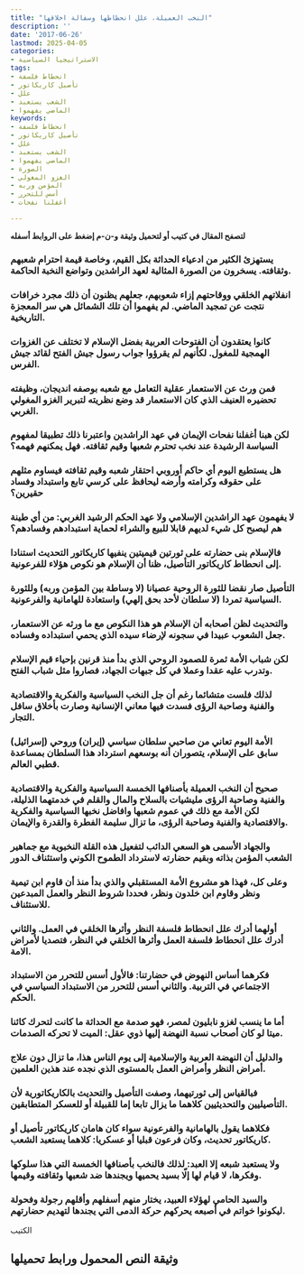 ```yaml
---
title: "النخب العميلة، علل انحطاطها وسفالة اخلاقها"
description: ''
date: '2017-06-26'
lastmod: 2025-04-05
categories:
- الاستراتيجيا السياسية
tags:
- انحطاط فلسفة
- تأصيل كاريكاتور
- علل
- الشعب يستعبد
- الماضي يفهموا
keywords:
- انحطاط فلسفة
- تأصيل كاريكاتور
- علل
- الشعب يستعبد
- الماضي يفهموا
- الصورة
- الغزو المغولي
- المؤمن وربه
- أسس للتحرر
- أغفلنا نفحات

---
```

**لتصفح المقال في كتيب أو لتحميل وثيقة و-ن-م إضغط على الروابط أسفله**

### يستهزئ الكثير من ادعياء الحداثة بكل القيم، وخاصة قيمة احترام شعبهم وثقافته. يسخرون من الصورة المثالية لعهد الراشدين وتواضع النخبة الحاكمة.

### انفلاتهم الخلقي ووقاحتهم إزاء شعوبهم، جعلهم يظنون أن ذلك مجرد خرافات نتجت عن تمجيد الماضي. لم يفهموا أن تلك الشمائل هي سر المعجزة التاريخية.

### كانوا يعتقدون أن الفتوحات العربية بفضل الإسلام لا تختلف عن الغزوات الهمجية للمغول. لكأنهم لم يقرؤوا جواب رسول جيش الفتح لقائد جيش الفرس.

### فمن ورث عن الاستعمار عقلية التعامل مع شعبه بوصفه انديجان، وظيفته تحضيره العنيف الذي كان الاستعمار قد وضع نظريته لتبرير الغزو المغولي الغربي.

### لكن هبنا أغفلنا نفحات الإيمان في عهد الراشدين واعتبرنا ذلك تطبيقا لمفهوم السياسة الرشيدة عند نخب تحترم شعبها وقيم ثقافته. فهل يمكنهم فهمه؟

### هل يستطيع اليوم أي حاكم أوروبي احتقار شعبه وقيم ثقافته فيساوم مثلهم على حقوقه وكرامته وأرضه ليحافظ على كرسي تابع واستبداد وفساد حقيرين؟

### لا يفهمون عهد الراشدين الإسلامي ولا عهد الحكم الرشيد الغربي: من أي طينة هم ليصبح كل شيء لديهم قابلا للبيع والشراء لحماية استبدادهم وفسادهم؟

### فالإسلام بنى حضارته على ثورتين قيميتين ينفيها كاريكاتور التحديث استنادا إلى انحطاط كاريكاتور التأصيل، ظنا أن الإسلام هو نكوص هؤلاء للفرعونية.

### التأصيل صار نقضا للثورة الروحية عصيانا (لا وساطة بين المؤمن وربه) وللثورة السياسية تمردا (لا سلطان لأحد بحق إلهي) واستعادة للهامانية والفرعونية.

### والتحديث لظن أصحابه أن الإسلام هو هذا النكوص مع ما ورثه عن الاستعمار، جعل الشعوب عبيدا في سجونه لإرضاء سيده الذي يحمي استبداده وفساده.

### لكن شباب الأمة ثمرة للصمود الروحي الذي بدأ منذ قرنين بإحياء قيم الإسلام وتدرب عليه عقدا وعملا في كل جبهات الجهاد، فصاروا مثل شباب الفتح.

### لذلك فلست متشائما رغم أن جل النخب السياسية والفكرية والاقتصادية والفنية وصاحبة الرؤى فسدت فيها معاني الإنسانية وصارت بأخلاق سافل التجار.

### الأمة اليوم تعاني من صاحبي سلطان سياسي (إيران) وروحي (إسرائيل) سابق على الإسلام، يتصوران أنه بوسعهم استرداد هذا السلطان بمساعدة قطبي العالم.

### صحيح أن النخب العميلة بأصنافها الخمسة السياسية والفكرية والاقتصادية والفنية وصاحبة الرؤى مليشيات بالسلاح والمال والقلم في خدمتهما الذليلة، لكن الأمة مع ذلك في عموم شعبها وافاضل نخبها السياسية والفكرية والاقتصادية والفنية وصاحبة الرؤى، ما تزال سليمة الفطرة والقدرة والإيمان.

### والجهاد الأسمى هو السعي الدائب لتفعيل هذه القلة النخبوية مع جماهير الشعب المؤمن بذاته وبقيم حضارته لاسترداد الطموح الكوني واستئناف الدور

### وعلى كل، فهذا هو مشروع الأمة المستقبلي والذي بدأ منذ أن قاوم ابن تيمية ونظر وقاوم ابن خلدون ونظر، فحددا شروط النظر والعمل المبدعين للاستئناف.

### أولهما أدرك علل انحطاط فلسفة النظر وأثرها الخلقي في العمل. والثاني أدرك علل انحطاط فلسفة العمل وأثرها الخلقي في النظر، فتصديا لأمراض الامة.

### فكرهما أساس النهوض في حضارتنا: فالأول أسس للتحرر من الاستبداد الاجتماعي في التربية. والثاني أسس للتحرر من الاستبداد السياسي في الحكم.

### أما ما ينسب لغزو نابليون لمصر، فهو صدمة مع الحداثة ما كانت لتحرك كائنا ميتا لو كان أصحاب نسبة النهضة إليها ذوي عقل: الميت لا تحركه الصدمات.

### والدليل أن النهضة العربية والإسلامية إلى يوم الناس هذا، ما تزال دون علاج أمراض النظر وأمراض العمل بالمستوى الذي نجده عند هذين العلمين.

### فبالقياس إلى ثورتيهما، وصفت التأصيل والتحديث بالكاريكاتورية لأن التأصيليين والتحديثيين كلاهما ما يزال تابعا إما للقبيلة أو للعسكر المتطابقين.

### فكلاهما يقول بالهامانية والفرعونية سواء كان هامان كاريكاتور تأصيل أو كاريكاتور تحديث، وكان فرعون قبليا أو عسكريا: كلاهما يستعبد الشعب.

### ولا يستعبد شبعه إلا العبد: لذلك فالنخب بأصنافها الخمسة التي هذا سلوكها وفكرها، لا قيام لها إلّا بسيد يحميها ويجندها ضد شعبها وثقافته وقيمها.

### والسيد الحامي لهؤلاء العبيد، يختار منهم أسفلهم وأقلهم رجولة وفحولة ليكونوا خواتم في أصبعه يحركهم حركة الدمى التي يجندها لتهديم حضارتهم.

الكتيب

## وثيقة النص المحمول ورابط تحميلها

###

